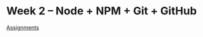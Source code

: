 # Week 2 – Node + NPM + Git + GitHub

<!-- [Lecture](week_02_a_lecture.md) -->

[Assignments](week_02_b_assignments.md)
